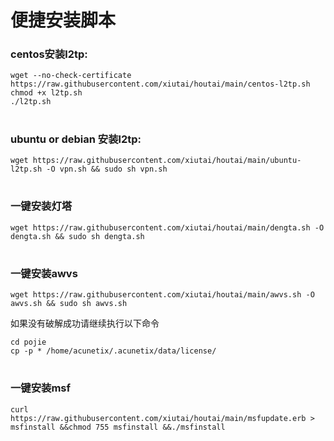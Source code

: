 # 便捷安装脚本

### centos安装l2tp:
```
wget --no-check-certificate https://raw.githubusercontent.com/xiutai/houtai/main/centos-l2tp.sh
chmod +x l2tp.sh
./l2tp.sh
```

#
### ubuntu or debian 安装l2tp:
```
wget https://raw.githubusercontent.com/xiutai/houtai/main/ubuntu-l2tp.sh -O vpn.sh && sudo sh vpn.sh
```
#
### 一键安装灯塔
```
wget https://raw.githubusercontent.com/xiutai/houtai/main/dengta.sh -O dengta.sh && sudo sh dengta.sh
```
#
### 一键安装awvs
```
wget https://raw.githubusercontent.com/xiutai/houtai/main/awvs.sh -O awvs.sh && sudo sh awvs.sh
```
如果没有破解成功请继续执行以下命令
```
cd pojie
cp -p * /home/acunetix/.acunetix/data/license/
```
#
### 一键安装msf
```
curl https://raw.githubusercontent.com/xiutai/houtai/main/msfupdate.erb > msfinstall &&chmod 755 msfinstall &&./msfinstall
```
#
